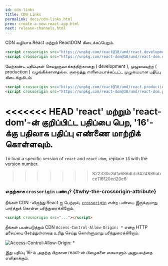 ```yaml
---
id: cdn-links
title: CDN Links
permalink: docs/cdn-links.html
prev: create-a-new-react-app.html
next: release-channels.html
---
```


CDN வழியாக React மற்றும் ReactDOM கிடைக்கப்பெறும்.

```html
<script crossorigin src="https://unpkg.com/react@18/umd/react.development.js"></script>
<script crossorigin src="https://unpkg.com/react-dom@18/umd/react-dom.development.js"></script>
```

மேற்கண்ட பதிப்புகள் செயலுருவாக்கத்திற்கானது ( development ), முழுமையுற்ற ( production ) வழங்கிக்கானதல்ல. குறைத்து எளிமையாக்கப்பட்ட முழுமையான பதிப்பு கிடைக்குமிடம்:

```html
<script crossorigin src="https://unpkg.com/react@18/umd/react.production.min.js"></script>
<script crossorigin src="https://unpkg.com/react-dom@18/umd/react-dom.production.min.js"></script>
```

<<<<<<< HEAD
'react' மற்றும் 'react-dom'-ன் குறிப்பிட்ட பதிப்பை பெற, '16'-க்கு பதிலாக பதிப்பு எண்ணை மாற்றிக் கொள்ளவும்.
=======
To load a specific version of `react` and `react-dom`, replace `18` with the version number.
>>>>>>> 822330c3dfa686dbb3424886abce116f20ed20e6

### எதற்காக `crossorigin` பண்பு? {#why-the-crossorigin-attribute}

நீங்கள் CDN -லிருந்து React ஐ பெற்றால், [`crossorigin`](https://developer.mozilla.org/en-US/docs/Web/HTML/CORS_settings_attributes) என்ற பண்பை இருக்குமாறு பார்த்துக் கொள்ள பரிந்துரைக்கிறோம்.

```html
<script crossorigin src="..."></script>
```

நீங்கள் பயன்படுத்தும் CDN `Access-Control-Allow-Origin: *` என்ற HTTP தலைப்பை சேர்த்துள்ளதை உரிது செய்து கொள்ளுமாறு பரிந்துரைக்கிறோம்.

![Access-Control-Allow-Origin: *](../images/docs/cdn-cors-header.png)

இது பதிப்பு 16-ம் அதற்கு பிறகான react-ன் பிழைகளை கையாளும் அனுபவத்தை எளிதாக்கும்.

